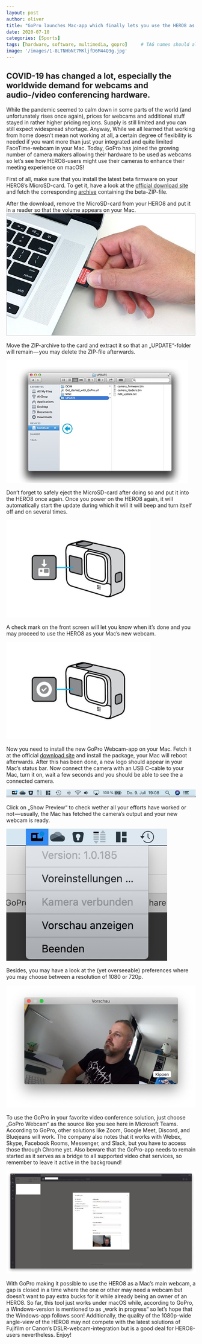 ```yaml
---
layout: post
author: oliver
title: "GoPro launches Mac-app which finally lets you use the HERO8 as a simple webcam"
date: 2020-07-10
categories: [Sports]
tags: [hardware, software, multimedia, gopro]     # TAG names should always be lowercase
image: '/images/1-8LTNHbNt7MKljfD6M44Q3g.jpg'
---
```


## COVID-19 has changed a lot, especially the worldwide demand for webcams and audio-/video conferencing hardware.

While the pandemic seemed to calm down in some parts of the world (and unfortunately rises once again), prices for webcams and additional stuff stayed in rather higher pricing regions. Supply is still limited and you can still expect widespread shortage. Anyway, While we all learned that working from home doesn’t mean not working at all, a certain degree of flexibility is needed if you want more than just your integrated and quite limited FaceTime-webcam in your Mac. Today, GoPro has joined the growing number of camera makers allowing their hardware to be used as webcams so let’s see how HERO8-users might use their cameras to enhance their meeting experience on macOS!

First of all, make sure that you install the latest beta firmware on your HERO8’s MicroSD-card. To get it, have a look at the [official download site](https://community.gopro.com/t5/en/Introducing-GoPro-Webcam-Beta/ta-p/633649) and fetch the corresponding [archive](https://software.gopro.com/FirmwareBeta/HD8.01.01.90.10.zip) containing the beta-ZIP-file.

After the download, remove the MicroSD-card from your HERO8 and put it in a reader so that the volume appears on your Mac.
![](../images/1-Ne6dU7eFsw66oG9CVI_rQw.jpg)


Move the ZIP-archive to the card and extract it so that an „UPDATE“-folder will remain — you may delete the ZIP-file afterwards.

![](../images/1-9cqt1ybm_8CIUKvqVW1U9w.jpg)

Don’t forget to safely eject the MicroSD-card after doing so and put it into the HERO8 once again. Once you power on the HERO8 again, it will automatically start the update during which it will it will beep and turn itself off and on several times.

![](../images/1-gxF2mPSuH6G2q0889V29Pw.jpg)

A check mark on the front screen will let you know when it’s done and you may proceed to use the HERO8 as your Mac’s new webcam.

![](../images/1-sogfw1L7XdxtzPOd8nqYqw.jpg)

Now you need to install the new GoPro Webcam-app on your Mac. Fetch it at the official [download site](https://software.gopro.com/PC/GoPro-Webcam-Beta-1.0.185.pkg) and install the package, your Mac will reboot afterwards. After this has been done, a new logo should appear in your Mac’s status bar. Now connect the camera with an USB C-cable to your Mac, turn it on, wait a few seconds and you should be able to see the a connected camera.

![](../images/1-XMUxT4fV_Nm1rWmCJ3sHWw.jpg)

Click on „Show Preview“ to check wether all your efforts have worked or not — usually, the Mac has fetched the camera’s output and your new webcam is ready.

![](../images/1-zIgTHTHS2Qsh5WFiX8dvUg.jpg)

Besides, you may have a look at the (yet overseeable) preferences where you may choose between a resolution of 1080 or 720p.

![](../images/1-pmHauB3Fg-96RKrJd5SPlQ.jpg)

To use the GoPro in your favorite video conference solution, just choose „GoPro Webcam“ as the source like you see here in Microsoft Teams. According to GoPro, other solutions like Zoom, Google Meet, Discord, and Bluejeans will work. The company also notes that it works with Webex, Skype, Facebook Rooms, Messenger, and Slack, but you have to access those through Chrome yet. Also beware that the GoPro-app needs to remain started as it serves as a bridge to all supported video chat services, so remember to leave it active in the background!

![](../images/1-HwrGOBvVzgblQDNQ6BDA-g.jpg)

With GoPro making it possible to use the HERO8 as a Mac’s main webcam, a gap is closed in a time where the one or other may need a webcam but doesn’t want to pay extra bucks for it while already being an owner of an HERO8. So far, this tool just works under macOS while, according to GoPro, a Windows-version is mentioned to as „work in progress“ so let’s hope that the Windows-app follows soon! Additionally, the quality of the 1080p-wide angle-view of the HERO8 may not compete with the latest solutions of Fujifilm or Canon’s DSLR-webcam-integration but is a good deal for HERO8-users nevertheless. Enjoy!